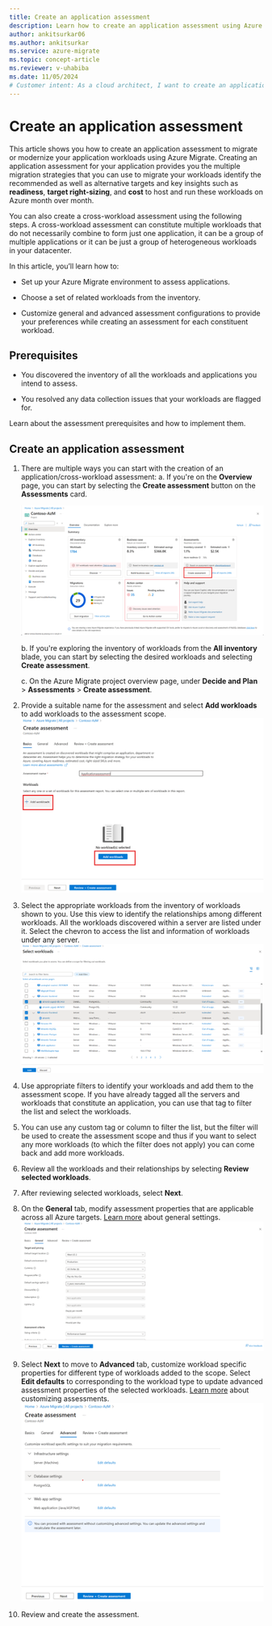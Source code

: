 ```yaml
---
title: Create an application assessment
description: Learn how to create an application assessment using Azure Migrate.
author: ankitsurkar06
ms.author: ankitsurkar
ms.service: azure-migrate
ms.topic: concept-article
ms.reviewer: v-uhabiba
ms.date: 11/05/2024
# Customer intent: As a cloud architect, I want to create an application assessment using Azure Migrate, so that I can evaluate migration strategies, identify optimal targets, and understand the cost and readiness of my application workloads for the cloud transition.
---
```


# Create an application assessment

This article shows you how to create an application assessment to migrate or modernize your application workloads using Azure Migrate. Creating an application assessment for your application provides you the multiple migration strategies that you can use to migrate your workloads identify the recommended as well as alternative targets and key insights such as **readiness**, **target right-sizing**, and **cost** to host and run these workloads on Azure month over month.  

You can also create a cross-workload assessment using the following steps. A cross-workload assessment can constitute multiple workloads that do not necessarily combine to form just one application, it can be a group of multiple applications or it can be just a group of heterogeneous workloads in your datacenter.  

In this article, you’ll learn how to:  

- Set up your Azure Migrate environment to assess applications.

- Choose a set of related workloads from the inventory.  

- Customize general and advanced assessment configurations to provide your preferences while creating an assessment for each constituent workload.  

## Prerequisites 

- You discovered the inventory of all the workloads and applications you intend to assess. 

- You resolved any data collection issues that your workloads are flagged for. 

Learn about the assessment prerequisites and how to implement them.

## Create an application assessment 

1. There are multiple ways you can start with the creation of an application/cross-workload assessment: 
    a. If you're on the **Overview** page, you can start by selecting the **Create assessment** button on the **Assessments** card.

    ![Create Assessments Overview.](./media/create-application-assessment/create-assessment.png)
    
    b. If you're exploring the inventory of workloads from the **All inventory** blade, you can start by selecting the desired workloads and selecting **Create assessment**.

    c.	On the Azure Migrate project overview page, under **Decide and Plan** > **Assessments** > **Create assessment**.

2. Provide a suitable name for the assessment and select **Add workloads** to add workloads to the assessment scope.
![Add workloads.](./media/create-application-assessment/add-workloads.png)

3. Select the appropriate workloads from the inventory of workloads shown to you. Use this view to identify the relationships among different workloads. All the workloads discovered within a server are listed under it. Select the chevron to access the list and information of workloads under any server. 
![select workloads.](./media/create-application-assessment/select-workloads.png)

4. Use appropriate filters to identify your workloads and add them to the assessment scope. If you have already tagged all the servers and workloads that constitute an application, you can use that tag to filter the list and select the workloads.

5. You can use any custom tag or column to filter the list, but the filter will be used to create the assessment scope and thus if you want to select any more workloads (to which the filter does not apply) you can come back and add more workloads. 

6. Review all the workloads and their relationships by selecting **Review selected workloads**.

7. After reviewing selected workloads, select **Next**.

8. On the **General** tab, modify assessment properties that are applicable across all Azure targets. [Learn more](assessment-properties.md) about general settings.
![general settings .](./media/create-application-assessment/general-settings.png)

9. Select **Next** to move to **Advanced** tab, customize workload specific properties for different type of workloads added to the scope. Select **Edit defaults** to corresponding to the workload type to update advanced assessment properties of the selected workloads. [Learn more](assessment-properties.md) about customizing assessments.
![advanced settings .](./media/create-application-assessment/advanced-settings.png)

10.	Review and create the assessment.
